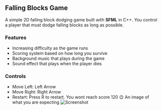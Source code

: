 
## Falling Blocks Game
A simple 2D falling block dodging game built with **SFML** in C++.
You control a player that must dodge falling blocks as long as possible.
### Features
* Increasing difficulty as the game runs
* Scoring system based on how long you survive
* Background music that plays during the game
* Sound effect that plays when the player dies
### Controls
* Move Left: Left Arrow
* Move Right: Right Arrow
* Restart: Press R to restart.
You wont reach score 120 😉
An image of what you are expecting ![Screenshot](Screenshot(11).png)
